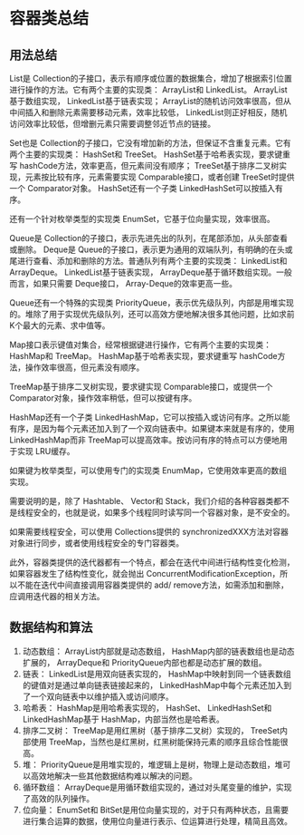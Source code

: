 # 容器类总结

## 用法总结
List是 Collection的子接口，表示有顺序或位置的数据集合，增加了根据索引位置进行操作的方法。它有两个主要的实现类： ArrayList和 LinkedList。 ArrayList基于数组实现， LinkedList基于链表实现； ArrayList的随机访问效率很高，但从中间插入和删除元素需要移动元素，效率比较低， LinkedList则正好相反，随机访问效率比较低，但增删元素只需要调整邻近节点的链接。

Set也是 Collection的子接口，它没有增加新的方法，但保证不含重复元素。它有两个主要的实现类： HashSet和 TreeSet。 HashSet基于哈希表实现，要求键重写 hashCode方法，效率更高，但元素间没有顺序； TreeSet基于排序二叉树实现，元素按比较有序，元素需要实现 Comparable接口，或者创建 TreeSet时提供一个 Comparator对象。 HashSet还有一个子类 LinkedHashSet可以按插入有序。

还有一个针对枚举类型的实现类 EnumSet，它基于位向量实现，效率很高。 

Queue是 Collection的子接口，表示先进先出的队列，在尾部添加，从头部查看或删除。 Deque是 Queue的子接口，表示更为通用的双端队列，有明确的在头或尾进行查看、添加和删除的方法。普通队列有两个主要的实现类： LinkedList和 ArrayDeque。 LinkedList基于链表实现， ArrayDeque基于循环数组实现。一般而言，如果只需要 Deque接口， Array-Deque的效率更高一些。 

Queue还有一个特殊的实现类 PriorityQueue，表示优先级队列，内部是用堆实现的。堆除了用于实现优先级队列，还可以高效方便地解决很多其他问题，比如求前 K个最大的元素、求中值等。 

Map接口表示键值对集合，经常根据键进行操作，它有两个主要的实现类： HashMap和 TreeMap。 HashMap基于哈希表实现，要求键重写 hashCode方法，操作效率很高，但元素没有顺序。 

TreeMap基于排序二叉树实现，要求键实现 Comparable接口，或提供一个 Comparator对象，操作效率稍低，但可以按键有序。 

HashMap还有一个子类 LinkedHashMap，它可以按插入或访问有序。之所以能有序，是因为每个元素还加入到了一个双向链表中。如果键本来就是有序的，使用 LinkedHashMap而非 TreeMap可以提高效率。按访问有序的特点可以方便地用于实现 LRU缓存。

如果键为枚举类型，可以使用专门的实现类 EnumMap，它使用效率更高的数组实现。

需要说明的是，除了 Hashtable、 Vector和 Stack，我们介绍的各种容器类都不是线程安全的，也就是说，如果多个线程同时读写同一个容器对象，是不安全的。

如果需要线程安全，可以使用 Collections提供的 synchronizedXXX方法对容器对象进行同步，或者使用线程安全的专门容器类。

此外，容器类提供的迭代器都有一个特点，都会在迭代中间进行结构性变化检测，如果容器发生了结构性变化，就会抛出 ConcurrentModificationException，所以不能在迭代中间直接调用容器类提供的 add/ remove方法，如需添加和删除，应调用迭代器的相关方法。

## 数据结构和算法
1. 动态数组： ArrayList内部就是动态数组， HashMap内部的链表数组也是动态扩展的， ArrayDeque和 PriorityQueue内部也都是动态扩展的数组。
2. 链表： LinkedList是用双向链表实现的， HashMap中映射到同一个链表数组的键值对是通过单向链表链接起来的， LinkedHashMap中每个元素还加入到了一个双向链表中以维护插入或访问顺序。
3. 哈希表： HashMap是用哈希表实现的， HashSet、 LinkedHashSet和 LinkedHashMap基于 HashMap，内部当然也是哈希表。
4. 排序二叉树： TreeMap是用红黑树（基于排序二叉树）实现的， TreeSet内部使用 TreeMap，当然也是红黑树，红黑树能保持元素的顺序且综合性能很高。
5. 堆： PriorityQueue是用堆实现的，堆逻辑上是树，物理上是动态数组，堆可以高效地解决一些其他数据结构难以解决的问题。
6. 循环数组： ArrayDeque是用循环数组实现的，通过对头尾变量的维护，实现了高效的队列操作。
7. 位向量： EnumSet和 BitSet是用位向量实现的，对于只有两种状态，且需要进行集合运算的数据，使用位向量进行表示、位运算进行处理，精简且高效。